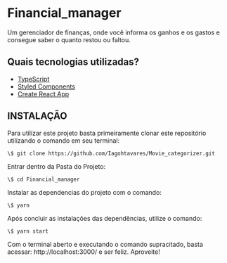 # Financial_manager

Um gerenciador de finanças, onde você informa os ganhos e os gastos e consegue saber o quanto restou ou faltou.


## Quais tecnologias utilizadas?

- [TypeScript](https://www.typescriptlang.org/)
- [Styled Components](https://styled-components.com/)
- [Create React App](https://create-react-app.dev/)


## INSTALAÇÃO

Para utilizar este projeto basta primeiramente clonar este repositório utilizando o comando em seu terminal:
```
\$ git clone https://github.com/Iagohtavares/Movie_categorizer.git
```

Entrar dentro da Pasta do Projeto:
```
\$ cd Financial_manager
```

Instalar as dependencias do projeto com o comando:
```
\$ yarn
```

Após concluir as instalações das dependências, utilize o comando:
```
\$ yarn start
```

Com o terminal aberto e executando o comando supracitado, basta acessar: http://localhost:3000/ e ser feliz. 
Aproveite!
